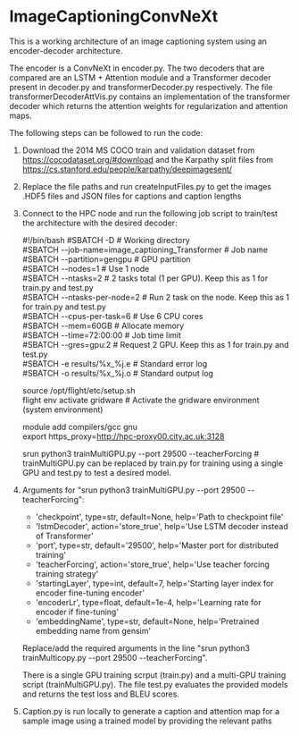 # ImageCaptioningConvNeXt

This is a working architecture of an image captioning system using an encoder-decoder architecture. 

The encoder is a ConvNeXt in encoder.py. The two decoders that are compared are an LSTM + Attention module and a Transformer decoder present in decoder.py and transformerDecoder.py respectively. The file transformerDecoderAttVis.py contains an implementation of the transformer decoder which returns the attention weights for regularization and attention maps.

The following steps can be followed to run the code:

1. Download the 2014 MS COCO train and validation dataset from https://cocodataset.org/#download and the Karpathy split files from https://cs.stanford.edu/people/karpathy/deepimagesent/
2. Replace the file paths and run createInputFiles.py to get the images .HDF5 files and JSON files for captions and caption lengths
3. Connect to the HPC node and run the following job script to train/test the architecture with the desired decoder:

    #!/bin/bash
    #SBATCH -D <your working directory>            # Working directory  
    #SBATCH --job-name=image_captioning_Transformer    # Job name  
    #SBATCH --partition=gengpu              # GPU partition  
    #SBATCH --nodes=1                       # Use 1 node  
    #SBATCH --ntasks=2                      # 2 tasks total (1 per GPU). Keep this as 1 for train.py and test.py  
    #SBATCH --ntasks-per-node=2             # Run 2 task on the node. Keep this as 1 for train.py and test.py  
    #SBATCH --cpus-per-task=6               # Use 6 CPU cores  
    #SBATCH --mem=60GB                      # Allocate memory  
    #SBATCH --time=72:00:00                 # Job time limit  
    #SBATCH --gres=gpu:2                    # Request 2 GPU.  Keep this as 1 for train.py and test.py  
    #SBATCH -e results/%x_%j.e              # Standard error log  
    #SBATCH -o results/%x_%j.o              # Standard output log  
    
    source /opt/flight/etc/setup.sh  
    flight env activate gridware  # Activate the gridware environment (system environment)  
    
    module add compilers/gcc gnu  
    export https_proxy=http://hpc-proxy00.city.ac.uk:3128  
    
    srun python3 trainMultiGPU.py --port 29500 --teacherForcing     # trainMultiGPU.py can be replaced by train.py for training using a single GPU and test.py to test a desired model.  


4. Arguments for "srun python3 trainMultiGPU.py --port 29500 --teacherForcing": 
    - 'checkpoint', type=str, default=None, help='Path to checkpoint file'  
    - 'lstmDecoder', action='store_true', help='Use LSTM decoder instead of Transformer'  
    - 'port', type=str, default='29500', help='Master port for distributed training'  
    - 'teacherForcing', action='store_true', help='Use teacher forcing training strategy'  
    - 'startingLayer', type=int, default=7, help='Starting layer index for encoder fine-tuning encoder'  
    - 'encoderLr', type=float, default=1e-4, help='Learning rate for encoder if fine-tuning'  
    - 'embeddingName', type=str, default=None, help='Pretrained embedding name from gensim'  

    Replace/add the required arguments in the line "srun python3 trainMulticopy.py --port 29500 --teacherForcing".

    There is a single GPU training scrput (train.py) and a multi-GPU training script (trainMultiGPU.py). The file test.py evaluates the provided models and returns the test loss and BLEU scores.

6. Caption.py is run locally to generate a caption and attention map for a sample image using a trained model by providing the relevant paths
